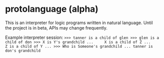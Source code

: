 # protolanguage (alpha)
This is an interpreter for logic programs written in natural language.
Until the project is in beta, APIs may change frequently.

Example interpreter session:
    ```
    >>> tanner is a child of glen
    >>> glen is a child of don
    >>> X is Y's grandchild
    ...     X is a child of Z
    ...     Z is a child of Y
    ...
    >>> Who is Someone's grandchild
    ...
    tanner is don's grandchild
    ```
